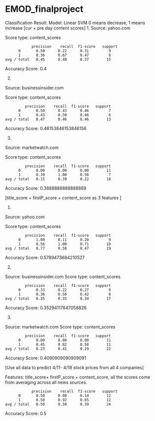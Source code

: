 # EMOD_finalproject

Classification Result:
Model: Linear SVM
0 means decrease, 1 means increase 
[cur + pre day content scores]
1.
Source: yahoo.com

Score type: content_scores

                precision    recall  f1-score   support
          0       0.50      0.22      0.31         9
          1       0.36      0.67      0.47         6
    avg / total   0.45      0.40      0.37        15
Accuracy Score: 0.4

2.
Source: businessinsider.com

Score type: content_scores

             precision    recall  f1-score   support
          0       0.50      0.43      0.46         7
          1       0.43      0.50      0.46         6
    avg / total   0.47      0.46      0.46        13
Accuracy Score: 0.46153846153846156

3.
Source: marketwatch.com

Score type: content_scores

             precision    recall  f1-score   support
          0       0.00      0.00      0.00        11
          1       0.39      1.00      0.56         7
    avg / total   0.15      0.39      0.22        18
Accuracy Score: 0.3888888888888889

[title_score + firstP_score + content_score as 3 features ]

1.
Source: yahoo.com

Score type: content_scores

             precision    recall  f1-score   support
          0       1.00      0.11      0.20         9
          1       0.56      1.00      0.71        10
    avg / total   0.77      0.58      0.47        19
Accuracy Score: 0.5789473684210527

2.
Source: businessinsider.com
Score type: content_scores

             precision    recall  f1-score   support
          0       0.33      0.22      0.27         9
          1       0.36      0.50      0.42         8
    avg / total   0.35      0.35      0.34        17
Accuracy Score: 0.35294117647058826

3.
Source: marketwatch.com
Score type: content_scores

             precision    recall  f1-score   support
          0       0.00      0.00      0.00        11
          1       0.45      0.82      0.58        11
    avg / total   0.23      0.41      0.29        22
Accuracy Score: 0.4090909090909091

[Use all data to predict 4/11- 4/18 stock prices from all 4 companies]

Features: title_score+ firstP_score + content_score, all the scores come from averaging across all news sources.


                precision    recall  f1-score   support
          0       0.50      0.08      0.14        12
          1       0.50      0.92      0.65        12
    avg / total   0.50      0.50      0.39        24
Accuracy Score: 0.5